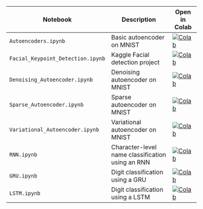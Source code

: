 | Notebook | Description | Open in Colab |
|----------|-------------|----------------|
| `Autoencoders.ipynb` | Basic autoencoder on MNIST | [![Colab](https://colab.research.google.com/assets/colab-badge.svg)](https://colab.research.google.com/github/Tony-Ale/Notebooks/blob/main/Autoencoders.ipynb) |
| `Facial_Keypoint_Detection.ipynb`| Kaggle Facial detection project | [![Colab](https://colab.research.google.com/assets/colab-badge.svg)](https://colab.research.google.com/github/Tony-Ale/Notebooks/blob/main/Facial_Keypoint_Detection.ipynb) |
| `Denoising_Autoencoder.ipynb`| Denoising autoencoder on MNIST | [![Colab](https://colab.research.google.com/assets/colab-badge.svg)](https://colab.research.google.com/github/Tony-Ale/Notebooks/blob/main/Denoising_Autoencoder.ipynb) |
| `Sparse_Autoencoder.ipynb` | Sparse autoencoder on MNIST | [![Colab](https://colab.research.google.com/assets/colab-badge.svg)](https://colab.research.google.com/github/Tony-Ale/Notebooks/blob/main/Sparse_Autoencoder.ipynb) |
| `Variational_Autoencoder.ipynb` | Variational autoencoder on MNIST | [![Colab](https://colab.research.google.com/assets/colab-badge.svg)](https://colab.research.google.com/github/Tony-Ale/Notebooks/blob/main/Variational_Autoencoder.ipynb) |
| `RNN.ipynb` | Character-level name classification using an RNN | [![Colab](https://colab.research.google.com/assets/colab-badge.svg)](https://colab.research.google.com/github/Tony-Ale/Notebooks/blob/main/RNN.ipynb) |
| `GRU.ipynb` | Digit classification using a GRU | [![Colab](https://colab.research.google.com/assets/colab-badge.svg)](https://colab.research.google.com/github/Tony-Ale/Notebooks/blob/main/GRU.ipynb) |
| `LSTM.ipynb` | Digit classification using a LSTM | [![Colab](https://colab.research.google.com/assets/colab-badge.svg)](https://colab.research.google.com/github/Tony-Ale/Notebooks/blob/main/LSTM.ipynb) |
